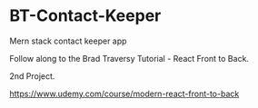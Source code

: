 # BT-Contact-Keeper
Mern stack contact keeper app

Follow along to the Brad Traversy Tutorial - React Front to Back. 

2nd Project. 

https://www.udemy.com/course/modern-react-front-to-back
